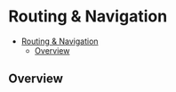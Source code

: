 # Routing & Navigation

<!-- TOC -->
* [Routing & Navigation](#routing--navigation)
  * [Overview](#overview)
<!-- TOC -->

## Overview


<!-- References -->
